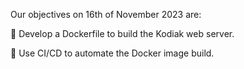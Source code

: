 Our objectives on 16th of November 2023 are:

:pencil: Develop a Dockerfile to build the Kodiak web server.

:pencil: Use CI/CD to automate the Docker image build.
